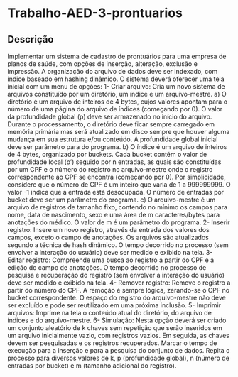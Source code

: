 # Trabalho-AED-3-prontuarios
## Descrição
Implementar um sistema de cadastro de prontuários para uma empresa de planos
de saúde, com opções de inserção, alteração, exclusão e impressão.
A organização do arquivo de dados deve ser indexado, com índice baseado em hashing dinâmico.
O sistema deverá oferecer uma tela inicial com um menu de opções:
1- Criar arquivo: Cria um novo sistema de arquivos constituído por um diretório, um índice e um
arquivo-mestre.
a) O diretório é um arquivo de inteiros de 4 bytes, cujos valores apontam para o número de uma
página do arquivo de índices (começando por 0). O valor da profundidade global (p) deve ser
armazenado no início do arquivo. Durante o processamento, o diretório deve ficar sempre
carregado em memória primária mas será atualizado em disco sempre que houver alguma
mudança em sua estrutura e/ou conteúdo. A profundidade global inicial deve ser parâmetro para
do programa.
b) O índice é um arquivo de inteiros de 4 bytes, organizado por buckets. Cada bucket contém o valor
de profundidade local (p’) seguido por n entradas, as quais são constituídas por um CPF e o
número do registro no arquivo-mestre onde o registro correspondente ao CPF se encontra
(começando por 0). Por simplicidade, considere que o número de CPF é um inteiro que varia de 1
a 999999999. O valor -1 indica que a entrada está desocupada. O número de entradas por bucket
deve ser um parâmetro do programa.
c) O arquivo-mestre é um arquivo de registros de tamanho fixo, contendo no mínimo os campos para
nome, data de nascimento, sexo e uma área de m caracteres/bytes para anotações do médico. O
valor de m é um parâmetro do programa.
2- Inserir registro: Insere um novo registro, através da entrada dos valores dos campos, exceto o campo
de anotações. Os arquivos são atualizados segundo a técnica de hash dinâmico. O tempo decorrido no
processo (sem envolver a interação do usuário) deve ser medido e exibido na tela.
3- Editar registro: Compreende uma busca ao registro a partir do CPF e a edição do campo de
anotações. O tempo decorrido no processo de pesquisa e recuperação do registro (sem envolver a
interação do usuário) deve ser medido e exibido na tela.
4- Remover registro: Remove o registro a partir do número do CPF. A remoção é sempre lógica,
zerando-se o CPF no bucket correspondente. O espaço do registro do arquivo-mestre não deve ser
excluído e pode ser reutilizado em uma próxima inclusão.
5- Imprimir arquivos: Imprime na tela o conteúdo atual do diretório, do arquivo de índices e do
arquivo-mestre.
6- Simulação: Nesta opção deverá ser criado um conjunto aleatório de k chaves sem repetição que serão
inseridos em um arquivo inicialmente vazio, com registros vazios. Em seguida, as chaves devem ser
pesquisadas e os registros recuperados. Marcar o tempo de execução para a inserção e para a pesquisa
do conjunto de dados. Repita o processo para diversos valores de k, p (profundidade global), n
(número de entradas por bucket) e m (tamanho adicional do registro).

